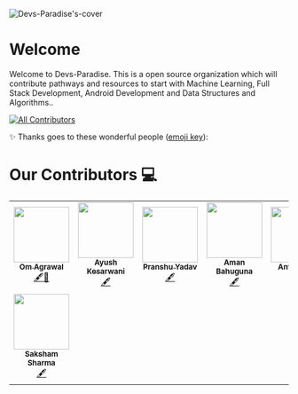 ![Devs-Paradise's-cover](https://user-images.githubusercontent.com/57597700/116229273-ed585980-a773-11eb-8881-dc1b97b98337.png)


# Welcome 

Welcome to Devs-Paradise. This is a open source organization which will contribute pathways and resources to start with Machine Learning, Full Stack Development, Android Development and Data Structures and Algorithms..

<!-- ALL-CONTRIBUTORS-BADGE:START - Do not remove or modify this section -->
[![All Contributors](https://img.shields.io/badge/All_Contributors-8-orange.svg?style=flat-square)](#our-contributors-)
<!-- ALL-CONTRIBUTORS-BADGE:END -->

✨ Thanks goes to these wonderful people ([emoji key](https://allcontributors.org/docs/en/emoji-key)):

# Our Contributors 💻
<table>
  <tr>
    <td align="center"><a href="https://github.com/omagrawal1111"><img src="https://avatars.githubusercontent.com/u/48345993?v=4" width="100px;" alt=""/><br /><sub><b>Om Agrawal</b></sub></a><br /><a href="#content-omagrawal1111" title="Content">🖋</a><a href="https://github.com/Devs-Paradise/Welcome/commits?author=omagrawal1111" title="Documentation">📖</a> </td>
    <td align="center"><a href="https://github.com/Ayush12062000"><img src="https://avatars.githubusercontent.com/u/57597700?v=4" width="100px;" alt=""/><br /><sub><b>Ayush Kesarwani</b></sub></a><br /><a href="#content-Ayush12062000" title="Content">🖋</a></td>
    <td align="center"><a href="https://github.com/pranshu200"><img src="https://avatars.githubusercontent.com/u/65902053?v=4" width="100px;" alt=""/><br /><sub><b>Pranshu Yadav</b></sub></a><br /><a href="#content-pranshu200" title="Content">🖋</a></td>
    <td align="center"><a href="https://github.com/ammu-007"><img src="https://avatars.githubusercontent.com/u/48680638?v=4" width="100px;" alt=""/><br /><sub><b>Aman Bahuguna</b></sub></a><br /><a href="#content-ammu-007" title="Content">🖋</a></td>
    <td align="center"><a href="https://github.com/AntraJoshi"><img src="https://avatars.githubusercontent.com/u/57592174?v=4" width="100px;" alt=""/><br /><sub><b>Antra Joshi</b></sub></a><br /><a href="#content-AntraJoshi" title="Content">🖋</a></td>
    <td align="center"><a href="https://github.com/parthdhwajendramishra"><img src="https://avatars.githubusercontent.com/u/45072542?v=4" width="100px;" alt=""/><br /><sub><b>Parthdhwajendra Mishra</b></sub></a><br /><a href="#content-parthdhwajendramishra" title="Content">🖋</a></td>
    <td align="center"><a href="https://github.com/swapnilr17"><img src="https://avatars.githubusercontent.com/u/50523256?v=4" width="100px;" alt=""/><br /><sub><b>Swapnil Rawat</b></sub></a><br /><a href="#content-swapnilr17" title="Content">🖋</a></td>
  </tr>
  <tr>
    <td align="center"><a href="https://github.com/SakshamSharma2026"><img src="https://avatars.githubusercontent.com/u/61559299?v=4" width="100px;" alt=""/><br /><sub><b>Saksham Sharma</b></sub></a><br /><a href="#content-SakshamSharma2026" title="Content">🖋</a></td>
    
  </tr>
</table>
